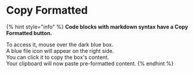 # Copy Formatted

{% hint style="info" %}
**Code blocks with markdown syntax have a Copy Formatted button.**

To access it, mouse over the dark blue box.  
A blue file icon will appear on the right side.  
You can click it to copy the box's content.  
Your clipboard will now paste pre-formatted content.
{% endhint %}

